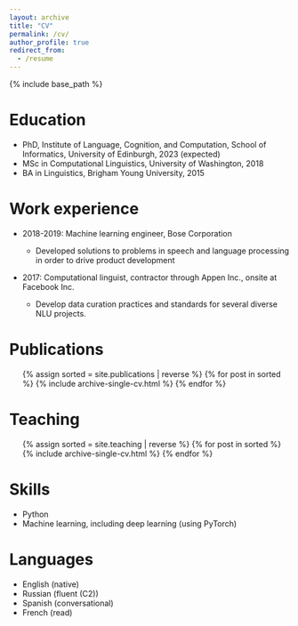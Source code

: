 ```yaml
---
layout: archive
title: "CV"
permalink: /cv/
author_profile: true
redirect_from:
  - /resume
---
```


{% include base_path %}

Education
======
* PhD, Institute of Language, Cognition, and Computation, School of Informatics, University of Edinburgh, 2023 (expected)
* MSc in Computational Linguistics, University of Washington, 2018
* BA in Linguistics, Brigham Young University, 2015



Work experience
======
* 2018-2019: Machine learning engineer, Bose Corporation
  * Developed solutions to problems in speech and language processing in order to drive product development

* 2017: Computational linguist, contractor through Appen Inc., onsite at Facebook Inc.
  * Develop data curation practices and standards for several diverse NLU projects.
  

Publications
======
  <ul>
    {% assign sorted = site.publications | reverse %}
    {% for post in sorted %}
     {% include archive-single-cv.html %}
  {% endfor %}</ul>
  
Teaching
======
  <ul>{% assign sorted = site.teaching | reverse %}
  {% for post in sorted %}
    {% include archive-single-cv.html %}
  {% endfor %}</ul>
  
Skills
======
* Python
* Machine learning, including deep learning (using PyTorch)

Languages
======
* English (native)
* Russian (fluent (C2))
* Spanish (conversational)
* French (read)

